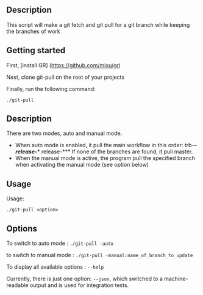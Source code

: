 ## Description

This script will make a git fetch and git pull for a git branch while keeping the branches of work

## Getting started

First, [install GR] (https://github.com/mixu/gr)

Next, clone git-pull on the root of your projects

Finally, run the following command:

    ./git-pull

## Description

There are two modes, auto and manual mode.
- When auto mode is enabled, it pull the main workflow in this order:
trb-***-release-****
release-***
If none of the branches are found, it pull master.
- When the manual mode is active, the program pull the specified branch when activating the manual mode (see option below)
    
## Usage

Usage:

    ./git-pull <option>

## Options

To switch to auto mode : `./git-pull -auto`

to switch to manual mode : `./git-pull -manual:name_of_branch_to_update`

To display all available options : `--help`

Currently, there is just one option: `--json`, which switched to a machine-readable output and is used for integration tests.
